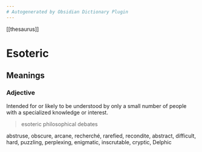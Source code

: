 ```yaml
---
# Autogenerated by Obsidian Dictionary Plugin
---
```


[[thesaurus]]

# Esoteric

## Meanings

### Adjective

Intended for or likely to be understood by only a small number of people with a specialized knowledge or interest.

> esoteric philosophical debates

abstruse, obscure, arcane, recherché, rarefied, recondite, abstract, difficult, hard, puzzling, perplexing, enigmatic, inscrutable, cryptic, Delphic


